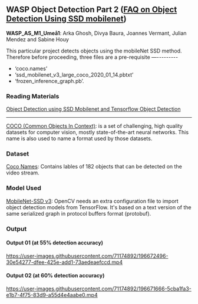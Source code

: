 ## WASP Object Detection Part 2 ([FAQ on Object Detection Using SSD mobilenet](https://madhumitamenon.medium.com/faq-on-object-detection-using-ssd-mobilenet-b8bf31924601))
**WASP_AS_M1_Umeå1**: Arka Ghosh,  Divya Baura,  Joannes Vermant, Julian Mendez and Sabine Houy

This particular project detects objects using the mobileNet SSD method. Therefore before proceeding, three files are a pre-requisite —---------
* ‘coco.names’
* ‘ssd_mobilenet_v3_large_coco_2020_01_14.pbtxt’ 
* ‘frozen_inference_graph.pb’.

### **Reading Materials**

[Object Detection using SSD Mobilenet and Tensorflow Object Detection](https://medium.com/@techmayank2000/object-detection-using-ssd-mobilenetv2-using-tensorflow-api-can-detect-any-single-class-from-31a31bbd0691)

************************************************************************************************************************************************************************
[COCO (Common Objects In Context)](https://cocodataset.org/#home): is a set of challenging, high quality datasets for computer vision, mostly state-of-the-art neural networks. This name is also used to name a format used by those datasets.

### Dataset
[Coco Names](https://github.com/nightrome/cocostuff/blob/master/labels.md): Contains lables of 182 objects that can be detected on the video stream.

### Model Used
[MobileNet-SSD v3](https://github.com/opencv/opencv/wiki/TensorFlow-Object-Detection-API): OpenCV needs an extra configuration file to import object detection models from TensorFlow. It's based on a text version of the same serialized graph in protocol buffers format (protobuf).

### Output

#### Output 01 (at 55% detection accuracy)
https://user-images.githubusercontent.com/71174892/196672496-30e54277-dfee-425e-add1-73aedeaefccd.mp4

#### Output 02 (at 60% detection accuracy)
https://user-images.githubusercontent.com/71174892/196671666-5cba1fa3-e1b7-4f75-83d9-a55d4e4aabe0.mp4
